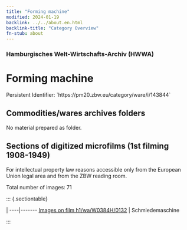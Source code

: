```yaml
---
title: "Forming machine"
modified: 2024-01-19
backlink: ../../about.en.html
backlink-title: "Category Overview"
fn-stub: about
---
```


### Hamburgisches Welt-Wirtschafts-Archiv (HWWA)

# Forming machine

<div class="hint">Persistent Identifier: `https://pm20.zbw.eu/category/ware/i/143844`</div>







## Commodities/wares archives folders





No material prepared as folder.



<a id="filmsections" />

## Sections of digitized microfilms (1st filming 1908-1949)

<p>For intellectual property law reasons accessible only from the European Union legal area and from the ZBW reading room.</p>



<p>Total number of images: 71</p>




::: {.sectiontable}

 | 
----|-------
<a class="btn" href="https://pm20.zbw.eu/film/h1/wa/W0384H/0132" rel="nofollow">Images on film h1/wa/W0384H/0132</a> | Schmiedemaschine


:::
















